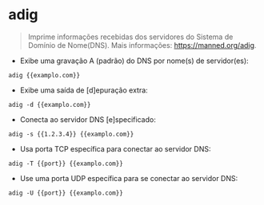 # adig

> Imprime informações recebidas dos servidores do Sistema de Domínio de Nome(DNS).
> Mais informações: <https://manned.org/adig>.

- Exibe uma gravação A (padrão) do DNS por nome(s) de servidor(es):

`adig {{examplo.com}}`

- Exibe uma saída de [d]epuração extra:

`adig -d {{examplo.com}}`

- Conecta ao servidor DNS [e]specificado:

`adig -s {{1.2.3.4}} {{examplo.com}}`

- Usa porta TCP específica para conectar ao servidor DNS:

`adig -T {{port}} {{examplo.com}}`

- Use uma porta UDP específica para se conectar ao servidor DNS:

`adig -U {{port}} {{examplo.com}}`
